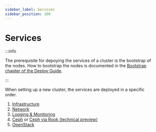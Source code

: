 ```yaml
---
sidebar_label: Services
sidebar_position: 100
---
```


# Services

:::info

The prerequisite for depoying the services of a cluster is the bootstrap of
the nodes. How to bootstrap the nodes is documented in the
[Bootstrap chapter of the Deploy Guide](../bootstrap.md).

:::

When setting up a new cluster, the services are deployed in a specific order.

1. [Infrastructure](./infrastructure.md)
2. [Network](./network.md)
3. [Logging & Monitoring](./logging-monitoring.md)
4. [Ceph](./ceph.mdx) or [Ceph via Rook (technical preview)](./rook.md)
5. [OpenStack](./openstack.md)
